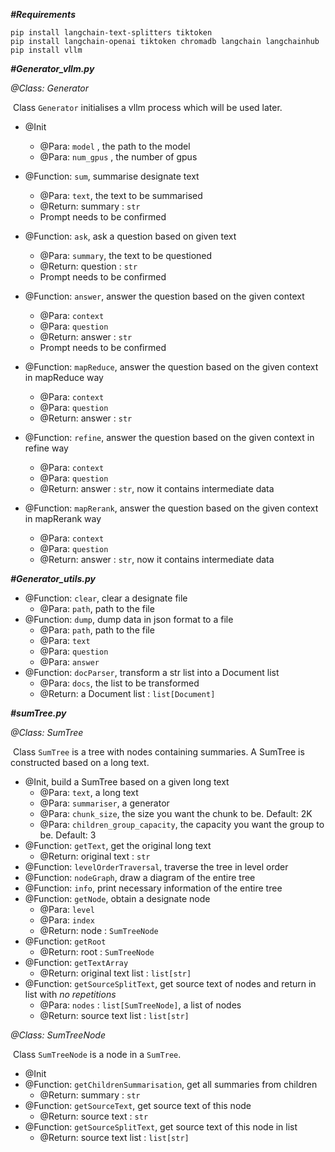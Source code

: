 ***#Requirements***

```
pip install langchain-text-splitters tiktoken
pip install langchain-openai tiktoken chromadb langchain langchainhub
pip install vllm
```

***#Generator_vllm.py***

*@Class: Generator*

​	Class `Generator` initialises a vllm process which will be used later.

* @Init
  * @Para: `model` , the path to the model
  * @Para: `num_gpus` , the number of gpus

* @Function: `sum`, summarise designate text
  * @Para: `text`, the text to be summarised
  * @Return: summary : `str`
  * Prompt needs to be confirmed
* @Function: `ask`, ask a question based on given text
  * @Para: `summary`, the text to be questioned
  * @Return: question : `str`
  * Prompt needs to be confirmed
* @Function: `answer`, answer the question based on the given context
  * @Para: `context`
  * @Para: `question`
  * @Return: answer : `str`
  * Prompt needs to be confirmed
* @Function: `mapReduce`, answer the question based on the given context in mapReduce way
  * @Para: `context`
  * @Para: `question`
  * @Return: answer : `str`
* @Function: `refine`, answer the question based on the given context in refine way
  * @Para: `context`
  * @Para: `question`
  * @Return: answer : `str`, now it contains intermediate data
* @Function: `mapRerank`, answer the question based on the given context in mapRerank way
  * @Para: `context`
  * @Para: `question`
  * @Return: answer : `str`, now it contains intermediate data

***#Generator_utils.py***

* @Function: `clear`, clear a designate file
  * @Para: `path`, path to the file
* @Function: `dump`, dump data in json format to a file
  * @Para: `path`, path to the file
  * @Para: `text`
  * @Para: `question`
  * @Para: `answer`
* @Function: `docParser`, transform a str list into a Document list
  * @Para: `docs`, the list to be transformed
  * @Return: a Document list : `list[Document]`

***#sumTree.py***

*@Class: SumTree*

​	Class `SumTree` is a tree with nodes containing summaries. A SumTree is constructed based on a long text.

* @Init, build a SumTree based on a given long text
  * @Para: `text`, a long text
  * @Para: `summariser`, a generator
  * @Para: `chunk_size`, the size you want the chunk to be. Default: 2K
  * @Para: `children_group_capacity`, the capacity you want the group to be. Default: 3
* @Function: `getText`, get the original long text
  * @Return: original text : `str`
* @Function: `levelOrderTraversal`, traverse the tree in level order
* @Function: `nodeGraph`, draw a diagram of the entire tree
* @Function: `info`, print necessary information of the entire tree
* @Function: `getNode`, obtain a designate node
  * @Para: `level`
  * @Para: `index`
  * @Return: node : `SumTreeNode`
* @Function: `getRoot`
  * @Return: root : `SumTreeNode`
* @Function: `getTextArray`
  * @Return: original text list : `list[str]`
* @Function: `getSourceSplitText`, get source text of nodes and return in list with *no repetitions*
  * @Para: `nodes` : `list[SumTreeNode]`, a list of nodes
  * @Return: source text list : `list[str]`

*@Class: SumTreeNode*

​	Class `SumTreeNode` is a node in a `SumTree`.

* @Init
* @Function: `getChildrenSummarisation`, get all summaries from children
  * @Return: summary : `str`
* @Function: `getSourceText`, get source text of this node
  * @Return: source text : `str`
* @Function: `getSourceSplitText`, get source text of this node in list
  * @Return: source text list : `list[str]`